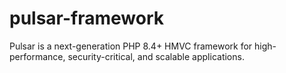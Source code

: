 # pulsar-framework
Pulsar is a next-generation PHP 8.4+ HMVC framework for high-performance, security-critical, and scalable applications.
